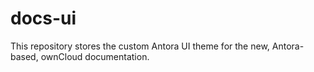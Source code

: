 # docs-ui
This repository stores the custom Antora UI theme for the new, Antora-based, ownCloud documentation.
